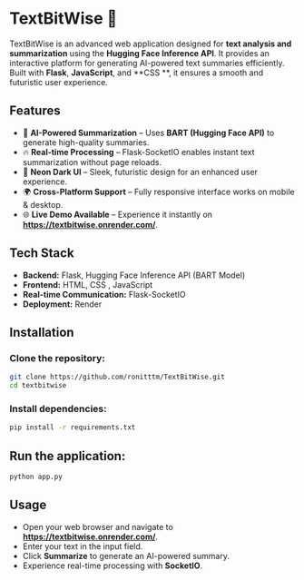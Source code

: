 # **TextBitWise 🚀**  

TextBitWise is an advanced web application designed for **text analysis and summarization** using the **Hugging Face Inference API**. It provides an interactive platform for generating AI-powered text summaries efficiently. Built with **Flask**, **JavaScript**, and **CSS **, it ensures a smooth and futuristic user experience.  

## **Features**  
- 🚀 **AI-Powered Summarization** – Uses **BART (Hugging Face API)** to generate high-quality summaries.  
- 🔥 **Real-time Processing** – Flask-SocketIO enables instant text summarization without page reloads.  
- 🎨 **Neon Dark UI** – Sleek, futuristic design for an enhanced user experience.  
- 🌍 **Cross-Platform Support** – Fully responsive interface works on mobile & desktop.  
- 🌐 **Live Demo Available** – Experience it instantly on **https://textbitwise.onrender.com/**.  

## **Tech Stack**  
- **Backend:** Flask, Hugging Face Inference API (BART Model)  
- **Frontend:** HTML, CSS , JavaScript  
- **Real-time Communication:** Flask-SocketIO  
- **Deployment:** Render

## **Installation**  

### **Clone the repository:**  
```bash
git clone https://github.com/ronitttm/TextBitWise.git
cd textbitwise
```

### **Install dependencies:**  
```bash
pip install -r requirements.txt
```

## **Run the application:**  
```bash
python app.py
```

## **Usage**  
- Open your web browser and navigate to **https://textbitwise.onrender.com/**.  
- Enter your text in the input field.  
- Click **Summarize** to generate an AI-powered summary.  
- Experience real-time processing with **SocketIO**.  
